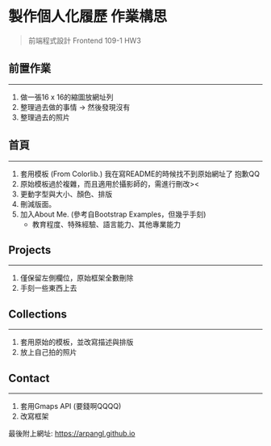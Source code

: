 # 製作個人化履歷 作業構思

> 前端程式設計 Frontend 109-1 HW3


## 前置作業
---
1. 做一張16 x 16的縮圖放網址列
2. 整理過去做的事情 -> 然後發現沒有
3. 整理過去的照片

## 首頁

---

1. 套用模板 (From Colorlib.) 我在寫README的時候找不到原始網址了 抱歉QQ
2. 原始模板過於複雜，而且適用於攝影師的，需進行刪改><
3. 更動字型與大小、顏色、排版
4. 刪減版面。
5. 加入About Me. (參考自Bootstrap Examples，但幾乎手刻)
    - 教育程度、特殊經驗、語言能力、其他專業能力

## Projects

---

1. 僅保留左側欄位，原始框架全數刪除
2. 手刻一些東西上去

## Collections

---

1. 套用原始的模板，並改寫描述與排版
2. 放上自己拍的照片

## Contact

---

1. 套用Gmaps API (要錢啊QQQQ)
2. 改寫框架

最後附上網址: https://arpangl.github.io